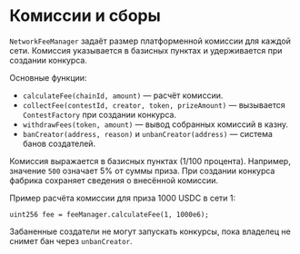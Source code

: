 # Комиссии и сборы

`NetworkFeeManager` задаёт размер платформенной комиссии для каждой сети. Комиссия указывается в базисных пунктах и удерживается при создании конкурса.

Основные функции:

- `calculateFee(chainId, amount)` — расчёт комиссии.
- `collectFee(contestId, creator, token, prizeAmount)` — вызывается `ContestFactory` при создании конкурса.
- `withdrawFees(token, amount)` — вывод собранных комиссий в казну.
- `banCreator(address, reason)` и `unbanCreator(address)` — система банов создателей.

Комиссия выражается в базисных пунктах (1/100 процента). Например, значение `500` означает 5% от суммы приза. При создании конкурса фабрика сохраняет сведения о внесённой комиссии.

Пример расчёта комиссии для приза 1000 USDC в сети 1:
```solidity
uint256 fee = feeManager.calculateFee(1, 1000e6);
```

Забаненные создатели не могут запускать конкурсы, пока владелец не снимет бан через `unbanCreator`.